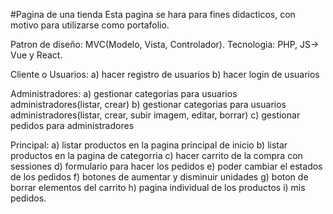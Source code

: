 #Pagina de una tienda
Esta pagina se hara para fines didacticos, con motivo para utilizarse
como portafolio.

Patron de diseño: MVC(Modelo, Vista, Controlador).
Tecnologia: PHP, JS-> Vue y React.

Cliente o Usuarios:
a) hacer registro de usuarios
b) hacer login de usuarios


Administradores:
a) gestionar categorias para usuarios administradores(listar, crear)
b) gestionar categorias para usuarios administradores(listar, crear, subir imagem, editar, borrar)
c) gestionar pedidos para administradores

Principal:
a) listar productos en la pagina principal de inicio
b) listar productos en la pagina de categorria
c) hacer carrito de la compra con sessiones
d) formulario para hacer los pedidos
e) poder cambiar el estados de los pedidos
f) botones de aumentar y disminuir unidades
g) boton de borrar elementos del carrito
h) pagina individual de los productos
i) mis pedidos.
